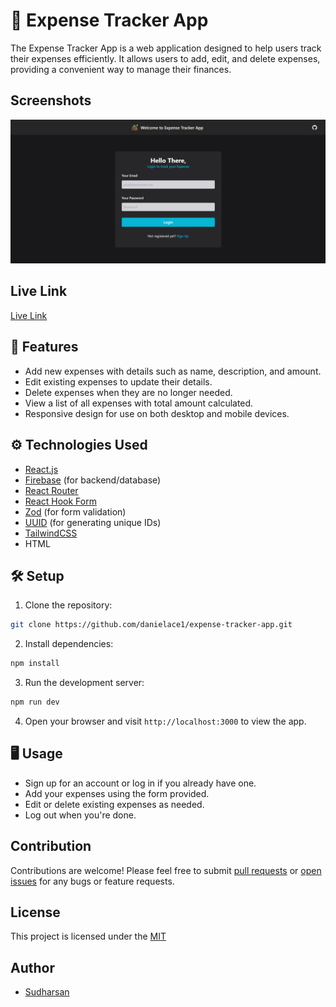# 💸 Expense Tracker App

The Expense Tracker App is a web application designed to help users track their expenses efficiently. It allows users to add, edit, and delete expenses, providing a convenient way to manage their finances.

## Screenshots

![Expense-Tracker-App](public/Screenshot.png)

## Live Link

[Live Link](https://expense-tracker-app-khaki.vercel.app/)

## 🌟 Features

- Add new expenses with details such as name, description, and amount.
- Edit existing expenses to update their details.
- Delete expenses when they are no longer needed.
- View a list of all expenses with total amount calculated.
- Responsive design for use on both desktop and mobile devices.

## ⚙️ Technologies Used

- [React.js](https://react.dev/)
- [Firebase](https://firebase.google.com/) (for backend/database)
- [React Router](https://reactrouter.com/)
- [React Hook Form](https://react-hook-form.com/)
- [Zod](https://zod.dev/) (for form validation)
- [UUID](https://www.npmjs.com/package/uuid) (for generating unique IDs)
- [TailwindCSS](https://tailwindcss.com/)
- HTML

## 🛠️ Setup

1. Clone the repository:

```bash
git clone https://github.com/danielace1/expense-tracker-app.git
```

2. Install dependencies:

```bash
npm install
```

3. Run the development server:

```bash
npm run dev
```

4. Open your browser and visit `http://localhost:3000` to view the app.

## 🖥️ Usage

- Sign up for an account or log in if you already have one.
- Add your expenses using the form provided.
- Edit or delete existing expenses as needed.
- Log out when you're done.

## Contribution

Contributions are welcome! Please feel free to submit [pull requests](https://github.com/danielace1/expense-tracker-app/pulls) or [open issues](https://github.com/danielace1/expense-tracker-app/issues) for any bugs or feature requests.

## License

This project is licensed under the [MIT](./LICENSE)

## Author

- [Sudharsan](https://instagram.com/sudharsan_daniel)
